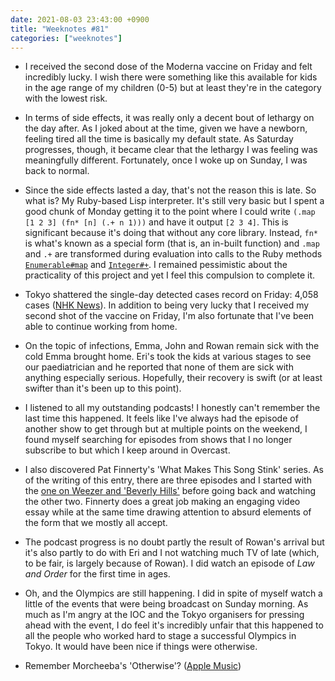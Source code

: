 ```yaml
---
date: 2021-08-03 23:43:00 +0900
title: "Weeknotes #81"
categories: ["weeknotes"]
---
```


- I received the second dose of the Moderna vaccine on Friday and felt incredibly lucky. I wish there were something like this available for kids in the age range of my children (0-5) but at least they're in the category with the lowest risk.

- In terms of side effects, it was really only a decent bout of lethargy on the day after. As I joked about at the time, given we have a newborn, feeling tired all the time is basically my default state. As Saturday progresses, though, it became clear that the lethargy I was feeling was meaningfully different. Fortunately, once I woke up on Sunday, I was back to normal.

- Since the side effects lasted a day, that's not the reason this is late. So what is? My Ruby-based Lisp interpreter. It's still very basic but I spent a good chunk of Monday getting it to the point where I could write `(.map [1 2 3] (fn* [n] (.+ n 1)))` and have it output `[2 3 4]`. This is significant because it's doing that without any core library. Instead, `fn*` is what's known as a special form (that is, an in-built function) and `.map` and `.+` are transformed during evaluation into calls to the Ruby methods [`Enumerable#map`](https://ruby-doc.org/core-3.0.2/Enumerable.html#method-i-map) and [`Integer#+`](https://ruby-doc.org/core-3.0.2/Integer.html#method-i-2B). I remained pessimistic about the practicality of this project and yet I feel this compulsion to complete it.

- Tokyo shattered the single-day detected cases record on Friday: 4,058 cases ([NHK News](https://www3.nhk.or.jp/nhkworld/en/news/20210731_19/)). In addition to being very lucky that I received my second shot of the vaccine on Friday, I'm also fortunate that I've been able to continue working from home.

- On the topic of infections, Emma, John and Rowan remain sick with the cold Emma brought home. Eri's took the kids at various stages to see our paediatrician and he reported that none of them are sick with anything especially serious. Hopefully, their recovery is swift (or at least swifter than it's been up to this point).

- I listened to all my outstanding podcasts! I honestly can't remember the last time this happened. It feels like I've always had the episode of another show to get through but at multiple points on the weekend, I found myself searching for episodes from shows that I no longer subscribe to but which I keep around in Overcast.

- I also discovered Pat Finnerty's 'What Makes This Song Stink' series. As of the writing of this entry, there are three episodes and I started with the [one on Weezer and 'Beverly Hills'](https://youtu.be/2WeEyncm_jQ) before going back and watching the other two. Finnerty does a great job making an engaging video essay while at the same time drawing attention to absurd elements of the form that we mostly all accept.

- The podcast progress is no doubt partly the result of Rowan's arrival but it's also partly to do with Eri and I not watching much TV of late (which, to be fair, is largely because of Rowan). I did watch an episode of _Law and Order_ for the first time in ages.

- Oh, and the Olympics are still happening. I did in spite of myself watch a little of the events that were being broadcast on Sunday morning. As much as I'm angry at the IOC and the Tokyo organisers for pressing ahead with the event, I do feel it's incredibly unfair that this happened to all the people who worked hard to stage a successful Olympics in Tokyo. It would have been nice if things were otherwise.

- Remember Morcheeba's 'Otherwise'? ([Apple Music](https://music.apple.com/us/album/otherwise/426592001?i=426592102))
